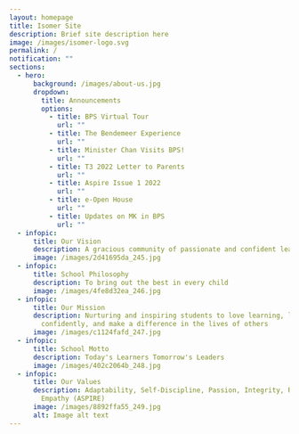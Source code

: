 ```yaml
---
layout: homepage
title: Isomer Site
description: Brief site description here
image: /images/isomer-logo.svg
permalink: /
notification: ""
sections:
  - hero:
      background: /images/about-us.jpg
      dropdown:
        title: Announcements
        options:
          - title: BPS Virtual Tour
            url: ""
          - title: The Bendemeer Experience
            url: ""
          - title: Minister Chan Visits BPS!
            url: ""
          - title: T3 2022 Letter to Parents
            url: ""
          - title: Aspire Issue 1 2022
            url: ""
          - title: e-Open House
            url: ""
          - title: Updates on MK in BPS
            url: ""
  - infopic:
      title: Our Vision
      description: A gracious community of passionate and confident leaders
      image: /images/2d41695da_245.jpg
  - infopic:
      title: School Philosophy
      description: To bring out the best in every child
      image: /images/4fe8d32ea_246.jpg
  - infopic:
      title: Our Mission
      description: Nurturing and inspiring students to love learning, lead
        confidently, and make a difference in the lives of others
      image: /images/c1124fafd_247.jpg
  - infopic:
      title: School Motto
      description: Today's Learners Tomorrow's Leaders
      image: /images/402c2064b_248.jpg
  - infopic:
      title: Our Values
      description: Adaptability, Self-Discipline, Passion, Integrity, Resilience and
        Empathy (ASPIRE)
      image: /images/8892ffa55_249.jpg
      alt: Image alt text
---
```

